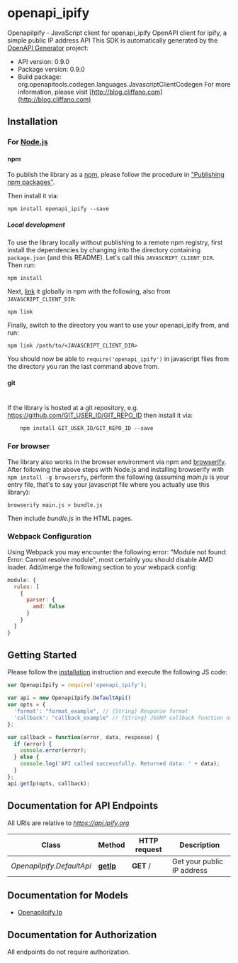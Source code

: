 # openapi_ipify

OpenapiIpify - JavaScript client for openapi_ipify
OpenAPI client for ipify, a simple public IP address API
This SDK is automatically generated by the [OpenAPI Generator](https://openapi-generator.tech) project:

- API version: 0.9.0
- Package version: 0.9.0
- Build package: org.openapitools.codegen.languages.JavascriptClientCodegen
For more information, please visit [http://blog.cliffano.com](http://blog.cliffano.com)

## Installation

### For [Node.js](https://nodejs.org/)

#### npm

To publish the library as a [npm](https://www.npmjs.com/),
please follow the procedure in ["Publishing npm packages"](https://docs.npmjs.com/getting-started/publishing-npm-packages).

Then install it via:

```shell
npm install openapi_ipify --save
```

##### Local development

To use the library locally without publishing to a remote npm registry, first install the dependencies by changing 
into the directory containing `package.json` (and this README). Let's call this `JAVASCRIPT_CLIENT_DIR`. Then run:

```shell
npm install
```

Next, [link](https://docs.npmjs.com/cli/link) it globally in npm with the following, also from `JAVASCRIPT_CLIENT_DIR`:

```shell
npm link
```

Finally, switch to the directory you want to use your openapi_ipify from, and run:

```shell
npm link /path/to/<JAVASCRIPT_CLIENT_DIR>
```

You should now be able to `require('openapi_ipify')` in javascript files from the directory you ran the last 
command above from.

#### git
#
If the library is hosted at a git repository, e.g.
https://github.com/GIT_USER_ID/GIT_REPO_ID
then install it via:

```shell
    npm install GIT_USER_ID/GIT_REPO_ID --save
```

### For browser

The library also works in the browser environment via npm and [browserify](http://browserify.org/). After following
the above steps with Node.js and installing browserify with `npm install -g browserify`,
perform the following (assuming *main.js* is your entry file, that's to say your javascript file where you actually 
use this library):

```shell
browserify main.js > bundle.js
```

Then include *bundle.js* in the HTML pages.

### Webpack Configuration

Using Webpack you may encounter the following error: "Module not found: Error:
Cannot resolve module", most certainly you should disable AMD loader. Add/merge
the following section to your webpack config:

```javascript
module: {
  rules: [
    {
      parser: {
        amd: false
      }
    }
  ]
}
```

## Getting Started

Please follow the [installation](#installation) instruction and execute the following JS code:

```javascript
var OpenapiIpify = require('openapi_ipify');

var api = new OpenapiIpify.DefaultApi()
var opts = {
  'format': "format_example", // {String} Response format
  'callback': "callback_example" // {String} JSONP callback function name
};

var callback = function(error, data, response) {
  if (error) {
    console.error(error);
  } else {
    console.log('API called successfully. Returned data: ' + data);
  }
};
api.getIp(opts, callback);

```

## Documentation for API Endpoints

All URIs are relative to *https://api.ipify.org*

Class | Method | HTTP request | Description
------------ | ------------- | ------------- | -------------
*OpenapiIpify.DefaultApi* | [**getIp**](docs/DefaultApi.md#getIp) | **GET** / | Get your public IP address


## Documentation for Models

 - [OpenapiIpify.Ip](docs/Ip.md)


## Documentation for Authorization

 All endpoints do not require authorization.

